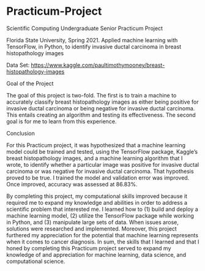 # Practicum-Project
Scientific Computing Undergraduate Senior Practicum Project

Florida State University, Spring 2021.
Applied machine learning with TensorFlow, in Python, to identify invasive ductal carcinoma in breast histopathology images

Data Set:
https://www.kaggle.com/paultimothymooney/breast-histopathology-images


Goal of the Project

The goal of this project is two-fold. The first is to train a machine to accurately classify breast
histopathology images as either being positive for invasive ductal carcinoma or being negative for invasive ductal carcinoma. This entails creating an algorithm and testing its effectiveness. The second goal is for me to learn from this experience.

Conclusion

For this Practicum project, it was hypothesized that a machine learning model could be trained and tested, using the TensorFlow package, Kaggle’s breast histopathology images, and a machine learning algorithm that I wrote, to identify whether a particular image was positive for invasive ductal carcinoma or was negative for invasive ductal carcinoma. That hypothesis proved to be true. I trained the model and validation error was improved. Once improved, accuracy was assessed at 86.83%.

By completing this project, my computational skills improved because it required me to expand my knowledge and abilities in order to address a scientific problem that interested me. I learned how to (1) build and deploy a machine learning model, (2) utilize the TensorFlow package while working in Python, and (3) manipulate large sets of data. When issues arose, solutions were researched and implemented. Moreover, this project furthered my appreciation for the potential that machine learning represents when it comes to cancer diagnosis. In sum, the skills that I learned and that I honed by completing this Practicum project served to expand my knowledge of and appreciation for machine learning, data science, and computational science.
